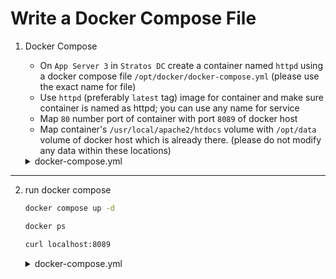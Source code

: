 # Write a Docker Compose File

1. Docker Compose
    - On `App Server 3` in `Stratos DC` create a container named `httpd` using a docker compose file `/opt/docker/docker-compose.yml` (please use the exact name for file)
    - Use `httpd` (preferably `latest` tag) image for container and make sure container is named as httpd; you can use any name for service
    - Map `80` number port of container with port `8089` of docker host
    - Map container's `/usr/local/apache2/htdocs` volume with `/opt/data` volume of docker host which is already there. (please do not modify any data within these locations)

    <details>
    <summary>docker-compose.yml</summary> 
        
        services:
        http_web:
            image: httpd:latest
            container_name: httpd
            ports:
            - "8089:80"
            volumes:
            - "/opt/data:/usr/local/apache2/htdocs"
    </details>
---
2. run docker compose

    ```bash
    docker compose up -d

    docker ps

    curl localhost:8089
    ```

      <details>
        <summary>docker-compose.yml</summary>

          # docker compose up -d

          [+] Running 7/7
          ✔ http_web Pulled                                                     6.1s 
            ✔ ce1261c6d567 Pull complete                                        2.7s 
            ✔ aeb6d226161f Pull complete                                        3.1s 
            ✔ 4f4fb700ef54 Pull complete                                        3.5s 
            ✔ 56926e6ce68f Pull complete                                        4.1s 
            ✔ 4938babf7b43 Pull complete                                        5.3s 
            ✔ 307fcc49c641 Pull complete                                        5.9s 
          [+] Running 2/2
          ✔ Network docker_default  Created                                     0.1s 
          ✔ Container httpd         Started                                     1.6s 

          # docker ps

          CONTAINER ID   IMAGE          COMMAND              CREATED              STATUS              PORTS                  NAMES
          25fdcdf68ecf   httpd:latest   "httpd-foreground"   About a minute ago   Up About a minute   0.0.0.0:8089->80/tcp   httpd

          # curl localhost:8089
          
          <!DOCTYPE HTML PUBLIC "-//W3C//DTD HTML 3.2 Final//EN">
          <html>
          <head>
            <title>Index of /</title>
          </head>
          <body>
          <h1>Index of /</h1>
          <ul><li><a href="index1.html"> index1.html</a></li>
          </ul>
          </body></html>
      </details>